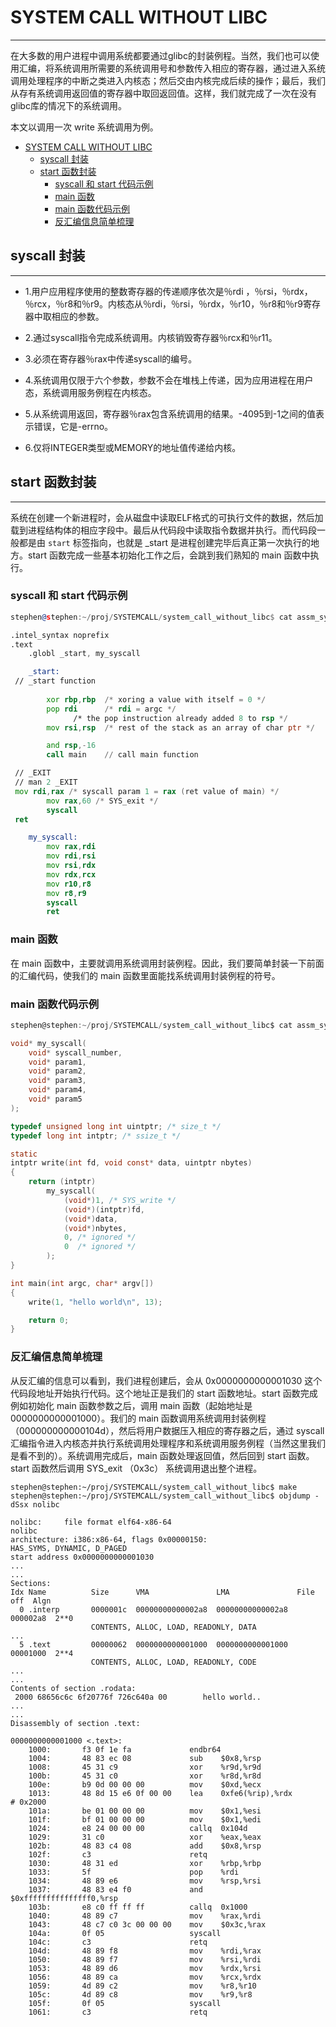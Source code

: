 # SYSTEM CALL WITHOUT LIBC

-------------------

在大多数的用户进程中调用系统都要通过glibc的封装例程。当然，我们也可以使用汇编，将系统调用所需要的系统调用号和参数传入相应的寄存器，通过进入系统调用处理程序的中断之类进入内核态；然后交由内核完成后续的操作；最后，我们从存有系统调用返回值的寄存器中取回返回值。这样，我们就完成了一次在没有glibc库的情况下的系统调用。

本文以调用一次 write 系统调用为例。

- [SYSTEM CALL WITHOUT LIBC](#system-call-without-libc)
  - [syscall 封装](#syscall-封装)
  - [start 函数封装](#start-函数封装)
    - [syscall 和 start 代码示例](#syscall-和-start-代码示例)
    - [main 函数](#main-函数)
    - [main 函数代码示例](#main-函数代码示例)
    - [反汇编信息简单梳理](#反汇编信息简单梳理)

## syscall 封装

-------------------

- 1.用户应用程序使用的整数寄存器的传递顺序依次是％rdi ，％rsi，％rdx，％rcx，％r8和％r9。内核态从％rdi，％rsi，％rdx，％r10，％r8和％r9寄存器中取相应的参数。

- 2.通过syscall指令完成系统调用。内核销毁寄存器％rcx和％r11。

- 3.必须在寄存器％rax中传递syscall的编号。

- 4.系统调用仅限于六个参数，参数不会在堆栈上传递，因为应用进程在用户态，系统调用服务例程在内核态。

- 5.从系统调用返回，寄存器％rax包含系统调用的结果。-4095到-1之间的值表示错误，它是-errno。

- 6.仅将INTEGER类型或MEMORY的地址值传递给内核。

## start 函数封装

-------------------

系统在创建一个新进程时，会从磁盘中读取ELF格式的可执行文件的数据，然后加载到进程结构体的相应字段中。最后从代码段中读取指令数据并执行。而代码段一般都是由 ``` start ``` 标签指向，也就是 _start 是进程创建完毕后真正第一次执行的地方。start 函数完成一些基本初始化工作之后，会跳到我们熟知的 main 函数中执行。

### syscall 和 start 代码示例

``` asm
stephen@stephen:~/proj/SYSTEMCALL/system_call_without_libc$ cat assm_syscall.S

.intel_syntax noprefix
.text
    .globl _start, my_syscall

    _start:
 // _start function
 
        xor rbp,rbp  /* xoring a value with itself = 0 */
        pop rdi      /* rdi = argc */
              /* the pop instruction already added 8 to rsp */
        mov rsi,rsp  /* rest of the stack as an array of char ptr */

        and rsp,-16
        call main    // call main function 

 // _EXIT
 // man 2 _EXIT
 mov rdi,rax /* syscall param 1 = rax (ret value of main) */
        mov rax,60 /* SYS_exit */
        syscall
 ret

    my_syscall:
        mov rax,rdi
        mov rdi,rsi
        mov rsi,rdx
        mov rdx,rcx
        mov r10,r8
        mov r8,r9
        syscall
        ret

```

### main 函数

在 main 函数中，主要就调用系统调用封装例程。因此，我们要简单封装一下前面的汇编代码，使我们的 main 函数里面能找系统调用封装例程的符号。

### main 函数代码示例

``` c
stephen@stephen:~/proj/SYSTEMCALL/system_call_without_libc$ cat assm_syscall.c

void* my_syscall(
    void* syscall_number,
    void* param1,
    void* param2,
    void* param3,
    void* param4,
    void* param5
);

typedef unsigned long int uintptr; /* size_t */
typedef long int intptr; /* ssize_t */

static
intptr write(int fd, void const* data, uintptr nbytes)
{
    return (intptr)
        my_syscall(
            (void*)1, /* SYS_write */
            (void*)(intptr)fd,
            (void*)data,
            (void*)nbytes,
            0, /* ignored */
            0  /* ignored */
        );
}

int main(int argc, char* argv[])
{
    write(1, "hello world\n", 13);

    return 0;
}

```

### 反汇编信息简单梳理

从反汇编的信息可以看到，我们进程创建后，会从 0x0000000000001030 这个代码段地址开始执行代码。这个地址正是我们的 start 函数地址。start 函数完成例如初始化 main 函数参数之后，调用 main 函数（起始地址是 0000000000001000）。我们的 main 函数调用系统调用封装例程（000000000000104d），然后将用户数据压入相应的寄存器之后，通过 syscall 汇编指令进入内核态并执行系统调用处理程序和系统调用服务例程（当然这里我们是看不到的）。系统调用完成后，main 函数处理返回值，然后回到 start 函数。 start 函数然后调用 SYS_exit （0x3c） 系统调用退出整个进程。

``` shell
stephen@stephen:~/proj/SYSTEMCALL/system_call_without_libc$ make
stephen@stephen:~/proj/SYSTEMCALL/system_call_without_libc$ objdump -dSsx nolibc

nolibc:     file format elf64-x86-64
nolibc
architecture: i386:x86-64, flags 0x00000150:
HAS_SYMS, DYNAMIC, D_PAGED
start address 0x0000000000001030
...
...
Sections:
Idx Name          Size      VMA               LMA               File off  Algn
  0 .interp       0000001c  00000000000002a8  00000000000002a8  000002a8  2**0
                  CONTENTS, ALLOC, LOAD, READONLY, DATA
...
  5 .text         00000062  0000000000001000  0000000000001000  00001000  2**4
                  CONTENTS, ALLOC, LOAD, READONLY, CODE
...
...
Contents of section .rodata:
 2000 68656c6c 6f20776f 726c640a 00        hello world..
...
...
Disassembly of section .text:

0000000000001000 <.text>:
    1000:       f3 0f 1e fa             endbr64
    1004:       48 83 ec 08             sub    $0x8,%rsp
    1008:       45 31 c9                xor    %r9d,%r9d
    100b:       45 31 c0                xor    %r8d,%r8d
    100e:       b9 0d 00 00 00          mov    $0xd,%ecx
    1013:       48 8d 15 e6 0f 00 00    lea    0xfe6(%rip),%rdx        # 0x2000
    101a:       be 01 00 00 00          mov    $0x1,%esi
    101f:       bf 01 00 00 00          mov    $0x1,%edi
    1024:       e8 24 00 00 00          callq  0x104d
    1029:       31 c0                   xor    %eax,%eax
    102b:       48 83 c4 08             add    $0x8,%rsp
    102f:       c3                      retq
    1030:       48 31 ed                xor    %rbp,%rbp
    1033:       5f                      pop    %rdi
    1034:       48 89 e6                mov    %rsp,%rsi
    1037:       48 83 e4 f0             and    $0xfffffffffffffff0,%rsp
    103b:       e8 c0 ff ff ff          callq  0x1000
    1040:       48 89 c7                mov    %rax,%rdi
    1043:       48 c7 c0 3c 00 00 00    mov    $0x3c,%rax
    104a:       0f 05                   syscall
    104c:       c3                      retq
    104d:       48 89 f8                mov    %rdi,%rax
    1050:       48 89 f7                mov    %rsi,%rdi
    1053:       48 89 d6                mov    %rdx,%rsi
    1056:       48 89 ca                mov    %rcx,%rdx
    1059:       4d 89 c2                mov    %r8,%r10
    105c:       4d 89 c8                mov    %r9,%r8
    105f:       0f 05                   syscall
    1061:       c3                      retq

```
